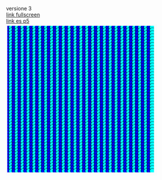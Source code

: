 versione 3  
[link fullscreen](https://editor.p5js.org/benedettb/full/59OgHoMhm)  
[link es p5](https://editor.p5js.org/benedettb/sketches/59OgHoMhm)  
![immagine](https://github.com/benedettb/archive/blob/master/benedettb/p5/esercizi/generatore%20pattern/generatore_pattern_2020_06_24_versione2/pattern3.PNG)
